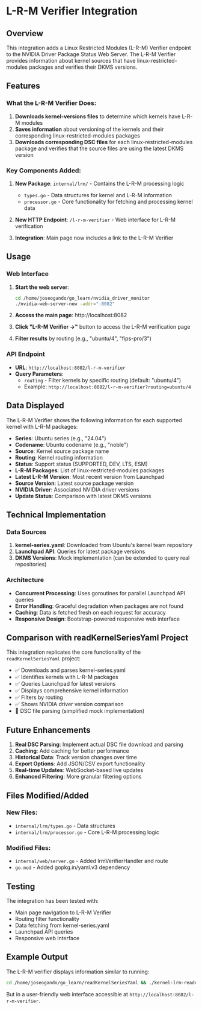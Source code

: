 # L-R-M Verifier Integration

## Overview

This integration adds a Linux Restricted Modules (L-R-M) Verifier endpoint to the NVIDIA Driver Package Status Web Server. The L-R-M Verifier provides information about kernel sources that have linux-restricted-modules packages and verifies their DKMS versions.

## Features

### What the L-R-M Verifier Does:

1. **Downloads kernel-versions files** to determine which kernels have L-R-M modules
2. **Saves information** about versioning of the kernels and their corresponding linux-restricted-modules packages
3. **Downloads corresponding DSC files** for each linux-restricted-modules package and verifies that the source files are using the latest DKMS version

### Key Components Added:

1. **New Package**: `internal/lrm/` - Contains the L-R-M processing logic
   - `types.go` - Data structures for kernel and L-R-M information
   - `processor.go` - Core functionality for fetching and processing kernel data

2. **New HTTP Endpoint**: `/l-r-m-verifier` - Web interface for L-R-M verification

3. **Integration**: Main page now includes a link to the L-R-M Verifier

## Usage

### Web Interface

1. **Start the web server**:
   ```bash
   cd /home/joseogando/go_learn/nvidia_driver_monitor
   ./nvidia-web-server-new -addr=":8082"
   ```

2. **Access the main page**: http://localhost:8082
3. **Click "L-R-M Verifier →"** button to access the L-R-M verification page
4. **Filter results** by routing (e.g., "ubuntu/4", "fips-pro/3")

### API Endpoint

- **URL**: `http://localhost:8082/l-r-m-verifier`
- **Query Parameters**: 
  - `routing` - Filter kernels by specific routing (default: "ubuntu/4")
  - Example: `http://localhost:8082/l-r-m-verifier?routing=ubuntu/4`

## Data Displayed

The L-R-M Verifier shows the following information for each supported kernel with L-R-M packages:

- **Series**: Ubuntu series (e.g., "24.04")
- **Codename**: Ubuntu codename (e.g., "noble")
- **Source**: Kernel source package name
- **Routing**: Kernel routing information
- **Status**: Support status (SUPPORTED, DEV, LTS, ESM)
- **L-R-M Packages**: List of linux-restricted-modules packages
- **Latest L-R-M Version**: Most recent version from Launchpad
- **Source Version**: Latest source package version
- **NVIDIA Driver**: Associated NVIDIA driver versions
- **Update Status**: Comparison with latest DKMS versions

## Technical Implementation

### Data Sources

1. **kernel-series.yaml**: Downloaded from Ubuntu's kernel team repository
2. **Launchpad API**: Queries for latest package versions
3. **DKMS Versions**: Mock implementation (can be extended to query real repositories)

### Architecture

- **Concurrent Processing**: Uses goroutines for parallel Launchpad API queries
- **Error Handling**: Graceful degradation when packages are not found
- **Caching**: Data is fetched fresh on each request for accuracy
- **Responsive Design**: Bootstrap-powered responsive web interface

## Comparison with readKernelSeriesYaml Project

This integration replicates the core functionality of the `readKernelSeriesYaml` project:

- ✅ Downloads and parses kernel-series.yaml
- ✅ Identifies kernels with L-R-M packages
- ✅ Queries Launchpad for latest versions
- ✅ Displays comprehensive kernel information
- ✅ Filters by routing
- ✅ Shows NVIDIA driver version comparison
- 🔄 DSC file parsing (simplified mock implementation)

## Future Enhancements

1. **Real DSC Parsing**: Implement actual DSC file download and parsing
2. **Caching**: Add caching for better performance
3. **Historical Data**: Track version changes over time
4. **Export Options**: Add JSON/CSV export functionality
5. **Real-time Updates**: WebSocket-based live updates
6. **Enhanced Filtering**: More granular filtering options

## Files Modified/Added

### New Files:
- `internal/lrm/types.go` - Data structures
- `internal/lrm/processor.go` - Core L-R-M processing logic

### Modified Files:
- `internal/web/server.go` - Added lrmVerifierHandler and route
- `go.mod` - Added gopkg.in/yaml.v3 dependency

## Testing

The integration has been tested with:
- Main page navigation to L-R-M Verifier
- Routing filter functionality  
- Data fetching from kernel-series.yaml
- Launchpad API queries
- Responsive web interface

## Example Output

The L-R-M verifier displays information similar to running:
```bash
cd /home/joseogando/go_learn/readKernelSeriesYaml && ./kernel-lrm-reader -routing="ubuntu/4"
```

But in a user-friendly web interface accessible at `http://localhost:8082/l-r-m-verifier`.
